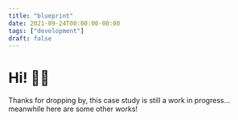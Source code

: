 ```yaml
---
title: "blueprint"
date: 2021-09-24T00:00:00-00:00
tags: ["development"]
draft: false
---
```


# Hi! 👋🏻
Thanks for dropping by, this case study is still a work in progress... meanwhile here are some other works!